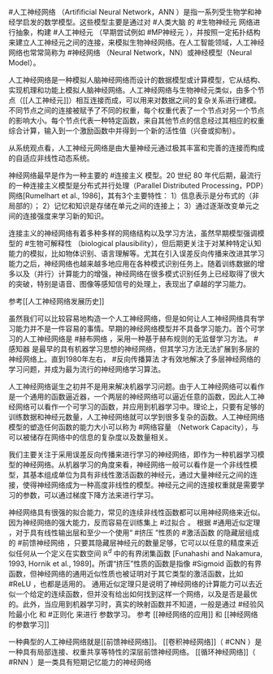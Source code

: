 #人工神经网络 （Artifificial Neural Network，ANN ）是指一系列受生物学和神经学启发的数学模型。这些模型主要是通过对 #人类大脑 的 #生物神经元 网络进行抽象，构建 #人工神经元  （早期尝试例如 #MP神经元 ），并按照一定拓扑结构来建立人工神经元之间的连接，来模拟生物神经网络。在人工智能领域，人工神经网络也常常简称为 #神经网络 （Neural Network，NN）或神经模型（Neural Model）。

人工神经网络是一种模拟人脑神经网络而设计的数据模型或计算模型，它从结构、实现机理和功能上模拟人脑神经网络。人工神经网络与生物神经元类似，由多个节点（[[人工神经元]]）相互连接而成，可以用来对数据之间的复杂关系进行建模。不同节点之间的连接被赋予了不同的权重，每个权重代表了一个节点对另一个节点的影响大小。每个节点代表一种特定函数，来自其他节点的信息经过其相应的权重综合计算，输入到一个激励函数中并得到一个新的活性值（兴奋或抑制）。

从系统观点看，人工神经元网络是由大量神经元通过极其丰富和完善的连接而构成的自适应非线性动态系统。

神经网络最早是作为一种主要的 #连接主义 模型。20 世纪 80 年代后期，最流行的一种连接主义模型是分布式并行处理（Parallel Distributed Processing，PDP）网络[Rumelhart et al., 1986]，其有3个主要特性：
1）信息表示是分布式的（非局部的）；
2）记忆和知识是存储在单元之间的连接上；
3）通过逐渐改变单元之间的连接强度来学习新的知识。

连接主义的神经网络有着多种多样的网络结构以及学习方法，虽然早期模型强调模型的 #生物可解释性 （biological plausibility），但后期更关注于对某种特定认知能力的模拟，比如物体识别、语言理解等。尤其在引入误差反向传播来改进其学习能力之后，神经网络也越来越多地应用在各种模式识别任务上。随着训练数据的增多以及（并行）计算能力的增强，神经网络在很多模式识别任务上已经取得了很大的突破，特别是语音、图像等感知信号的处理上，表现出了卓越的学习能力。

 参考[[人工神经网络发展历史]]

虽然我们可以比较容易地构造一个人工神经网络，但是如何让人工神经网络具有学习能力并不是一件容易的事情。早期的神经网络模型并不具备学习能力。首个可学习的人工神经网络是 #赫布网络 ，采用一种基于赫布规则的无监督学习方法。 #感知器 是最早的具有机器学习思想的神经网络，但其学习方法无法扩展到多层的神经网络上。直到1980年左右， #反向传播算法 才有效地解决了多层神经网络的学习问题，并成为最为流行的神经网络学习算法。

人工神经网络诞生之初并不是用来解决机器学习问题。由于人工神经网络可以看作是一个通用的函数逼近器，一个两层的神经网络可以逼近任意的函数，因此人工神经网络可以看作一个可学习的函数，并应用到机器学习中。理论上，只要有足够的训练数据和神经元数量，人工神经网络就可以学到很多复杂的函数。人工神经网络模型的塑造任何函数的能力大小可以称为 #网络容量 （Network Capacity），与可以被储存在网络中的信息的复杂度以及数量相关。

我们主要关注于采用误差反向传播来进行学习的神经网络，即作为一种机器学习模型的神经网络。从机器学习的角度来看，神经网络一般可以看作是一个非线性模型，其基本组成单位为具有非线性激活函数的神经元，通过大量神经元之间的连接，使得神经网络成为一种高度非线性的模型。神经元之间的连接权重就是需要学习的参数，可以通过梯度下降方法来进行学习。

神经网络具有很强的拟合能力，常见的连续非线性函数都可以用神经网络来近似。因为神经网络的强大能力，反而容易在训练集上 #过拟合 。
根据 #通用近似定理 ，对于具有线性输出层和至少一个使用“ #挤压 ”性质的 #激活函数 的隐藏层组成的 #前馈神经网络 ，只要其隐藏层神经元的数量足够，它可以以任意的精度来近似任何从一个定义在实数空间 $\mathbb{R}^{d}$ 中的有界闭集函数 [Funahashi and Nakamura, 1993, Hornik et al., 1989]。所谓“挤压”性质的函数是指像 #Sigmoid 函数的有界函数，但神经网络的通用近似性质也被证明对于其它类型的激活函数，比如 #ReLU ，也都是适用的。
通用近似定理只是说明了神经网络的计算能力可以去近似一个给定的连续函数，但并没有给出如何找到这样一个网络，以及是否是最优的。此外，当应用到机器学习时，真实的映射函数并不知道，一般是通过 #经验风险最小化 和 #正则化 来进行 参数学习。
参考 [[神经网络的应用]] 和  [[神经网络的参数学习]]

一种典型的人工神经网络就是[[前馈神经网络]]。
[[卷积神经网络]]（ #CNN ）是一种具有局部连接、权重共享等特性的深层前馈神经网络。
[[循环神经网络]]（ #RNN ）是一类具有短期记忆能力的神经网络
